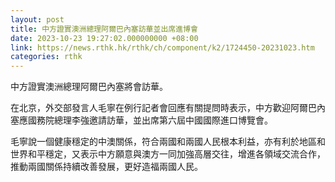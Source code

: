 ```yaml
---
layout: post
title: 中方證實澳洲總理阿爾巴內塞訪華並出席進博會
date: 2023-10-23 19:27:02.000000000 +08:00
link: https://news.rthk.hk/rthk/ch/component/k2/1724450-20231023.htm
categories: rthk
---
```


中方證實澳洲總理阿爾巴內塞將會訪華。

在北京，外交部發言人毛寧在例行記者會回應有關提問時表示，中方歡迎阿爾巴內塞應國務院總理李強邀請訪華，並出席第六屆中國國際進口博覽會。

毛寧說一個健康穩定的中澳關係，符合兩國和兩國人民根本利益，亦有利於地區和世界和平穩定，又表示中方願意與澳方一同加強高層交往，增進各領域交流合作，推動兩國關係持續改善發展，更好造福兩國人民。
